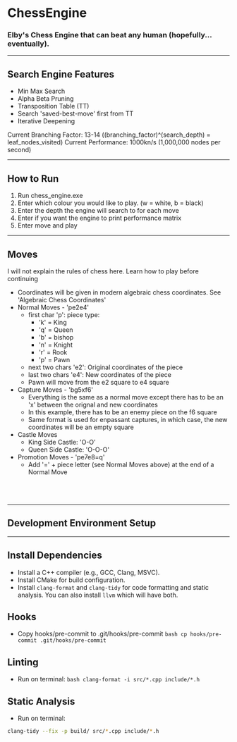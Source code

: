 # **ChessEngine**
 ### **Elby's Chess Engine that can beat any human (hopefully... eventually).**

---

Search Engine Features
-
- Min Max Search
- Alpha Beta Pruning
- Transposition Table (TT)
- Search 'saved-best-move' first from TT
- Iterative Deepening

Current Branching Factor: 13-14 ((branching_factor)^(search_depth) = leaf_nodes_visited)
Current Performance: 1000kn/s (1,000,000 nodes per second)

----

How to Run
-
1. Run chess_engine.exe
2. Enter which colour you would like to play. (w = white, b = black)
3. Enter the depth the engine will search to for each move
4. Enter if you want the engine to print performance matrix
5. Enter move and play

---

Moves
-
  I will not explain the rules of chess here. Learn how to play before continuing
  - Coordinates will be given in modern algebraic chess coordinates. See 'Algebraic Chess Coordinates'
  - Normal Moves - 'pe2e4'
    - first char 'p': piece type:
      - 'k' = King
      - 'q' = Queen
      - 'b' = bishop
      - 'n' =  Knight
      - 'r' = Rook
      - 'p' = Pawn
    - next two chars 'e2': Original coordinates of the piece
    - last two chars 'e4': New coordinates of the piece
    - Pawn will move from the e2 square to e4 square
  - Capture Moves - 'bg5xf6'
     - Everything is the same as a normal move except there has to be an 'x' between the orignal and new coordinates
     - In this example, there has to be an enemy piece on the f6 square
     - Same format is used for enpassant captures, in which case, the new coordinates will be an empty square
   - Castle Moves
     - King Side Castle: 'O-O'
     - Queen Side Castle: 'O-O-O'
   - Promotion Moves - 'pe7e8=q'
     - Add '=' + piece letter (see Normal Moves above) at the end of a Normal Move
<br/><br/>
<br/><br/>

---
## **Development Environment Setup**

---

Install Dependencies
-
   - Install a C++ compiler (e.g., GCC, Clang, MSVC).
   - Install CMake for build configuration.
   - Install `clang-format` and `clang-tidy` for code formatting and static analysis. You can also install `llvm` which will have both.

Hooks
-
   - Copy hooks/pre-commit to .git/hooks/pre-commit
    ```bash
    cp hooks/pre-commit .git/hooks/pre-commit
    ```

Linting
-
   - Run on terminal:
    ```bash
    clang-format -i src/*.cpp include/*.h
    ```

Static Analysis
-
   - Run on terminal:
   ```bash
   clang-tidy --fix -p build/ src/*.cpp include/*.h
   ```





